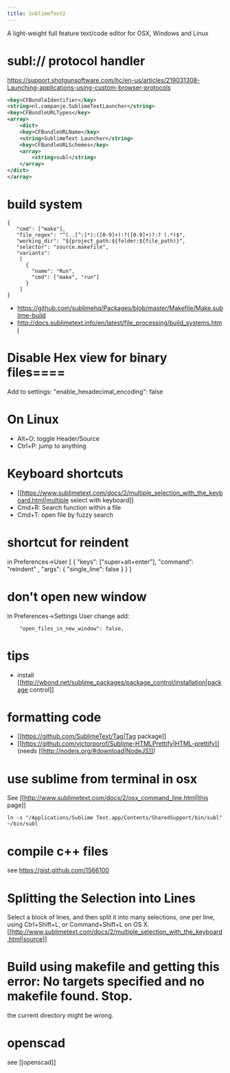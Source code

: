 ```yaml
---
title: SublimeText2
---
```

A light-weight full feature text/code editor for OSX, Windows and Linux

# subl:// protocol handler
https://support.shotgunsoftware.com/hc/en-us/articles/219031308-Launching-applications-using-custom-browser-protocols

```xml
<key>CFBundleIdentifier</key>
<string>nl.companje.SublimeTextLauncher</string>
<key>CFBundleURLTypes</key>
<array>
	<dict>
	<key>CFBundleURLName</key>
	<string>SublimeText Launcher</string>
	<key>CFBundleURLSchemes</key>
	<array>
		<string>subl</string>
	</array>
</dict>
</array>
```


# build system
```
{
   "cmd": ["make"],
   "file_regex": "^(..[^:]*):([0-9]+):?([0-9]+)?:? (.*)$",
   "working_dir": "${project_path:${folder:${file_path)}",
   "selector": "source.makefile",
   "variants":
    [
      {
        "name": "Run",
        "cmd": ["make", "run"]
      }
    ]
}
```
* https://github.com/sublimehq/Packages/blob/master/Makefile/Make.sublime-build
* http://docs.sublimetext.info/en/latest/file_processing/build_systems.html

# Disable Hex view for binary files====
Add to settings:
  "enable_hexadecimal_encoding": false

# On Linux
* Alt+O: toggle Header/Source
* Ctrl+P: jump to anything

# Keyboard shortcuts
* [[https://www.sublimetext.com/docs/2/multiple_selection_with_the_keyboard.html|multiple select with keyboard]]
* Cmd+R: Search function within a file
* Cmd+T: open file by fuzzy search

# shortcut for reindent
in Preferences->User
  [ 
    { "keys": ["super+alt+enter"], "command": "reindent" , "args": { "single_line": false } }
  ]
  
# don't open new window
In Preferences->Settings User change add:
```
    "open_files_in_new_window": false,
```

# tips
* install [[http://wbond.net/sublime_packages/package_control/installation|package control]]

# formatting code
* [[https://github.com/SublimeText/Tag|Tag package]]
* [[https://github.com/victorporof/Sublime-HTMLPrettify|HTML-prettify]] (needs [[http://nodejs.org/#download|NodeJS]])

# use sublime from terminal in osx
See [[http://www.sublimetext.com/docs/2/osx_command_line.html|this page]]
```
ln -s "/Applications/Sublime Text.app/Contents/SharedSupport/bin/subl" ~/bin/subl
```

# compile c++ files
see https://gist.github.com/1566100

# Splitting the Selection into Lines
Select a block of lines, and then split it into many selections, one per line, using Ctrl+Shift+L, or Command+Shift+L on OS X. [[http://www.sublimetext.com/docs/2/multiple_selection_with_the_keyboard.html|source]]

# Build using makefile and getting this error: No targets specified and no makefile found. Stop.
the current directory might be wrong.

# openscad
see [[openscad]]
